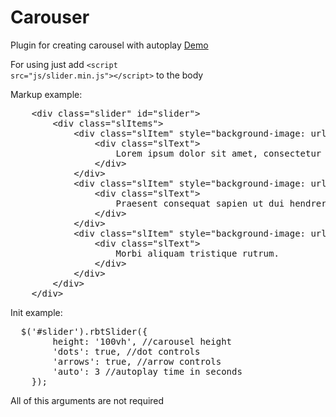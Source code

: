# Carouser

Plugin for creating carousel with autoplay <a href="https://jsfiddle.net/Umkka/ttm6nka6/">Demo</a>

For using just add <code>&lt;script src="js/slider.min.js">&lt;/script></code> to the body

Markup example:
<pre>
	&lt;div class="slider" id="slider">
		&lt;div class="slItems">
			&lt;div class="slItem" style="background-image: url('img/1.jpg');">
				&lt;div class="slText">
					Lorem ipsum dolor sit amet, consectetur adipiscing elit.
				&lt;/div>
			&lt;/div>
			&lt;div class="slItem" style="background-image: url('img/2.jpg');">
				&lt;div class="slText">
					Praesent consequat sapien ut dui hendrerit imperdiet.  
				&lt;/div>
			&lt;/div>
			&lt;div class="slItem" style="background-image: url('img/3.jpg');">
				&lt;div class="slText">
					Morbi aliquam tristique rutrum. 
				&lt;/div>
			&lt;/div>
		&lt;/div>
	&lt;/div>
</pre>

Init example:
<pre>
  $('#slider').rbtSlider({
		height: '100vh', //carousel height
		'dots': true, //dot controls
		'arrows': true, //arrow controls
		'auto': 3 //autoplay time in seconds
	});
</pre>

All of this arguments are not required
